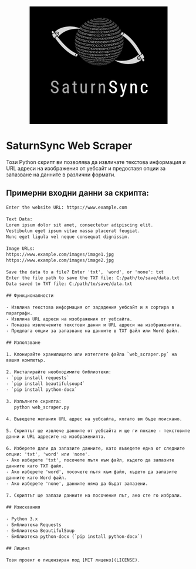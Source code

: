 <p align="center">
  <img src="logo/SaturnLogo.png" alt="SaturnSync Logo">
</p>

# SaturnSync Web Scraper

Този Python скрипт ви позволява да извличате текстова информация и URL адреси на изображения от уебсайт и предоставя опции за запазване на данните в различни формати.

## Примерни входни данни за скрипта:

```plaintext
Enter the website URL: https://www.example.com

Text Data:
Lorem ipsum dolor sit amet, consectetur adipiscing elit.
Vestibulum eget ipsum vitae massa placerat feugiat.
Nunc eget ligula vel neque consequat dignissim.

Image URLs:
https://www.example.com/images/image1.jpg
https://www.example.com/images/image2.jpg

Save the data to a file? Enter 'txt', 'word', or 'none': txt
Enter the file path to save the TXT file: C:/path/to/save/data.txt
Data saved to TXT file: C:/path/to/save/data.txt

## Функционалности

- Извлича текстова информация от зададения уебсайт и я сортира в параграфи.
- Извлича URL адреси на изображения от уебсайта.
- Показва извлечените текстови данни и URL адреси на изображенията.
- Предлага опции за запазване на данните в TXT файл или Word файл.

## Използване

1. Клонирайте хранилището или изтеглете файла `web_scraper.py` на вашия компютър.

2. Инсталирайте необходимите библиотеки:
- `pip install requests`
- `pip install beautifulsoup4`
- `pip install python-docx`
   
3. Изпълнете скрипта:
   python web_scraper.py

4. Въведете желания URL адрес на уебсайта, когато ви бъде поискано.

5. Скриптът ще извлече данните от уебсайта и ще ги покаже - текстовите данни и URL адресите на изображенията.

6. Изберете дали да запазите данните, като въведете една от следните опции: 'txt', 'word' или 'none'.
- Ако изберете 'txt', посочете пътя към файл, където да запазите данните като TXT файл.
- Ако изберете 'word', посочете пътя към файл, където да запазите данните като Word файл.
- Ако изберете 'none', данните няма да бъдат запазени.

7. Скриптът ще запази данните на посочения път, ако сте го избрали.

## Изисквания

- Python 3.x
- Библиотека Requests
- Библиотека BeautifulSoup
- Библиотека python-docx (`pip install python-docx`)

## Лиценз

Този проект е лицензиран под [MIT лиценз](LICENSE).